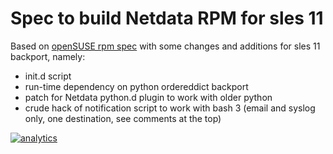 <!--
---
title: "Spec to build Netdata RPM for sles 11"
custom_edit_url: https://github.com/netdata/netdata/edit/master/contrib/sles11/README.md
---
-->

# Spec to build Netdata RPM for sles 11

Based on [openSUSE rpm spec](https://build.opensuse.org/package/show/network/netdata) with some 
changes and additions for sles 11 backport, namely:

-   init.d script 
-   run-time dependency on python ordereddict backport
-   patch for Netdata python.d plugin to work with older python
-   crude hack of notification script to work with bash 3 (email and syslog only, one destination,
    see comments at the top)

[![analytics](https://www.google-analytics.com/collect?v=1&aip=1&t=pageview&_s=1&ds=github&dr=https%3A%2F%2Fgithub.com%2Fnetdata%2Fnetdata&dl=https%3A%2F%2Fmy-netdata.io%2Fgithub%2Fcontrib%2Fsles11%2FREADME&_u=MAC~&cid=5792dfd7-8dc4-476b-af31-da2fdb9f93d2&tid=UA-64295674-3)](<>)
